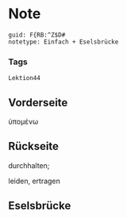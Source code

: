 # Note
```
guid: F{RB:^Z$D#
notetype: Einfach + Eselsbrücke
```

### Tags
```
Lektion44
```

## Vorderseite
ὑπομένω

## Rückseite
durchhalten; <div>
</div><div>leiden, ertragen</div>

## Eselsbrücke

